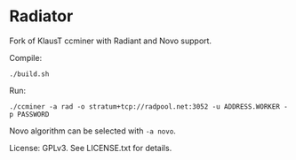 # Radiator

Fork of KlausT ccminer with Radiant and Novo support.

Compile:
```
./build.sh
```

Run:
```
./ccminer -a rad -o stratum+tcp://radpool.net:3052 -u ADDRESS.WORKER -p PASSWORD
```

Novo algorithm can be selected with `-a novo`.

License: GPLv3.  See LICENSE.txt for details.
